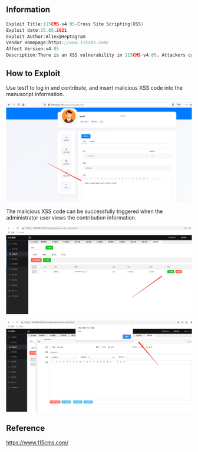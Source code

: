 ## Information

```c
Exploit Title:115CMS-v4.05-Cross Site Scripting(XSS)
Exploit date:25.05.2021
Exploit Author:Al1ex@Heptagram
Vendor Homepage:https://www.115cms.com/
Affect Version:v4.05
Description:There is an XSS vulnerability in 115CMS-v4.05. Attackers can steal users' cookies and other information by constructing malicious request packets
```

## How to Exploit

Use test1 to log in and contribute, and insert malicious XSS code into the manuscript information.

![evil](img/1.png)

The malicious XSS code can be successfully triggered when the administrator user views the contribution information.

![audit](img/2.png)

![exp](img/3.png)

## Reference

https://www.115cms.com/
